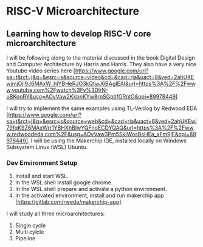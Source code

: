 # RISC-V Microarchitecture
## Learning how to develop RISC-V core microarchitecture
I will be following along to the material discussed in the book Digital Design and Computer Architecture by Harris and Harris. They also have a very nice Youtube video series here [https://www.google.com/url?sa=t&rct=j&q=&esrc=s&source=video&cd=&cad=rja&uact=8&ved=2ahUKEwjmjOjI9J6MAxW_hlYBHeRJO3kQtwJ6BAgIEAI&url=https%3A%2F%2Fwww.youtube.com%2Fwatch%3Fv%3DlrN-uBKooRY&usg=AOvVaw2KkbnKYw8rpSGptifGRntO&opi=89978449]

I will try to implement the same examples using TL-Verilog by Redwood EDA [https://www.google.com/url?sa=t&rct=j&q=&esrc=s&source=web&cd=&cad=rja&uact=8&ved=2ahUKEwi79fqK9Z6MAxWrr1YBHXhBIwYQFnoECDYQAQ&url=https%3A%2F%2Fwww.redwoodeda.com%2F&usg=AOvVaw3Pm5SkIWosBsHEa_xFm9jF&opi=89978449]. I will be using the Makerchip IDE, installed locally on Windows Subsystem Linux (WSL) Ubuntu.

### Dev Environment Setup
1. Install and start WSL.
2. In the WSL shell install google chrome.
3. In the WSL shell prepare and activate a python environment.
4. In the activated environment, install and run makerchip app [https://gitlab.com/rweda/makerchip-app].

I will study all three microarchitectures:
1. Single cycle
2. Multi cylcle
3. Pipeline


